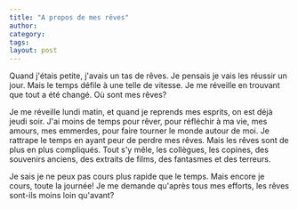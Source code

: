 ```yaml
---
title: "A propos de mes rêves"
author:
category: 
tags: 
layout: post
---
```

Quand j'étais petite, j'avais un tas de rêves. Je pensais je vais les réussir un jour. Mais le temps défile à une telle de vitesse. Je me réveille en trouvant que tout a été changé. Où sont mes rêves?

Je me réveille lundi matin, et quand je reprends mes esprits, on est déjà jeudi soir. J'ai moins de temps pour rêver, pour réfléchir à ma vie, mes amours, mes emmerdes, pour faire tourner le monde autour de moi. Je rattrape le temps en ayant peur de perdre mes rêves. Mais les rêves sont de plus en plus compliqués. Tout s'y mêle, les collègues, les copines, des souvenirs anciens, des extraits de films, des fantasmes et des terreurs.

Je sais je ne peux pas cours plus rapide que le temps. Mais encore je cours, toute la journée! Je me demande qu'après tous mes efforts, les rêves sont-ils moins loin qu'avant?

